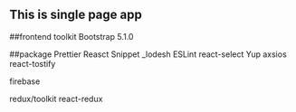 ## This is single page app

##frontend toolkit
Bootstrap 5.1.0

##package
Prettier
Reasct Snippet
\_lodesh
ESLint
react-select
Yup
axsios
react-tostify


firebase

redux/toolkit
react-redux



